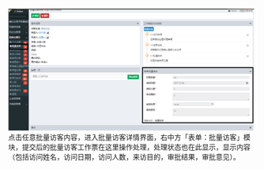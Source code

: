 ![](/assets/批量访客10.png)点击任意批量访客内容，进入批量访客详情界面，右中方「表单：批量访客」模块，提交后的批量访客工作票在这里操作处理，处理状态也在此显示，显示内容（包括访问姓名，访问日期，访问人数，来访目的，审批结果，审批意见）。

